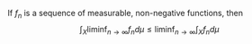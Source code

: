 If $f_n$ is a sequence of measurable, non-negative functions, then
$$
\int _{X}\liminf_{ n \to \infty } f_{n}d\mu \leq \liminf _{ n \to \infty } \int_{X}f_{n}d\mu 
$$